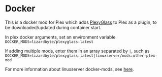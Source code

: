 # Docker

This is a docker mod for Plex which adds [PlexyGlass](https://github.com/LizardByte/PlexyGlass) to Plex as a plugin,
to be downloaded/updated during container start.

In plex docker arguments, set an environment variable `DOCKER_MODS=lizardbyte/plexyglass:latest`

If adding multiple mods, enter them in an array separated by `|`, such as
`DOCKER_MODS=lizardbyte/plexyglass:latest|linuxserver/mods:other-plex-mod`

For more information about linuxserver docker-mods, see [here](https://linuxserver.github.io/docker-mods/).
